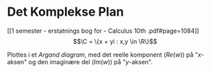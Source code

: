 # Det Komplekse Plan
[[1 semester - erstatnings bog for - Calculus 10th .pdf#page=1084]]
$$\C = \{x + yi : x,y \in \R\}$$

Plottes i et *Argand diagram*, med det reelle komponent ($Re(w)$) på "$x$-aksen" og den imaginære del ($Im(w)$) på "$y$-aksen".